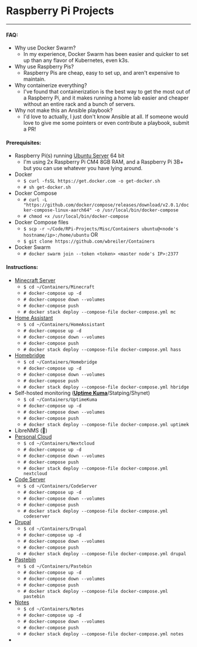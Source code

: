 # Raspberry Pi Projects
---
#### FAQ:
- Why use Docker Swarm?
	- In my experience, Docker Swarm has been easier and quicker to set up than any flavor of Kubernetes, even k3s.
- Why use Raspberry Pis?
	- Raspberry Pis are cheap, easy to set up, and aren't expensive to maintain.
- Why containerize everything?
	- I've found that containerization is the best way to get the most out of a Raspberry Pi, and it makes running a home lab easier and cheaper without an entire rack and a bunch of servers.
- Why not make this an Ansible playbook?
	- I'd love to actually, I just don't know Ansible at all. If someone would love to give me some pointers or even contribute a playbook, submit a PR!
#### Prerequisites:
- Raspberry Pi(s) running [Ubuntu Server](https://ubuntu.com/download/raspberry-pi) 64 bit
    - I'm using 2x Raspberry Pi CM4 8GB RAM, and a Raspberry Pi 3B+ but you can use whatever you have lying around.
- Docker
	- `$ curl -fsSL https://get.docker.com -o get-docker.sh`
	- `# sh get-docker.sh`
- Docker Compose
	- `# curl -L "https://github.com/docker/compose/releases/download/v2.0.1/docker-compose-linux-aarch64" -o /usr/local/bin/docker-compose`
	- `# chmod +x /usr/local/bin/docker-compose`
- Docker Compose files 
	- `$ scp -r ~/Code/RPi-Projects/Misc/Containers ubuntu@<node's hostname/ip>:/home/ubuntu` OR
	- `$ git clone https://github.com/wbreiler/Containers`
- Docker Swarm
	- `# docker swarm join --token <token> <master node's IP>:2377`
#### Instructions:
- [Minecraft Server](https://github.com/itzg/docker-minecraft-server)
	- `$ cd ~/Containers/Minecraft`
	- `# docker-compose up -d`
	- `# docker-compose down --volumes`
	- `# docker-compose push`
	- `# docker stack deploy --compose-file docker-compose.yml mc`
- [Home Assistant](https://home-assistant.io/)
	- `$ cd ~/Containers/HomeAssistant`
	- `# docker-compose up -d`
	- `# docker-compose down --volumes`
	- `# docker-compose push`
	- `# docker stack deploy --compose-file docker-compose.yml hass`
- [Homebridge](http://homebridge.io/)
	- `$ cd ~/Containers/Homebridge`
	- `# docker-compose up -d`
	- `# docker-compose down --volumes`
	- `# docker-compose push`
	- `# docker stack deploy --compose-file docker-compose.yml hbridge`
- Self-hosted monitoring ([**Uptime Kuma**](https://github.com/louislam/uptime-kuma)/Statping/Shynet)
	- `$ cd ~/Containers/UptimeKuma`
	- `# docker-compose up -d`
	- `# docker-compose down --volumes`
	- `# docker-compose push`
	- `# docker stack deploy --compose-file docker-compose.yml uptimek`
- LibreNMS (🤷)
- [Personal Cloud](https://github.com/nextcloud/docker)
	- `$ cd ~/Containers/Nextcloud`
	- `# docker-compose up -d`
	- `# docker-compose down --volumes`
	- `# docker-compose push`
	- `# docker stack deploy --compose-file docker-compose.yml nextcloud`
- [Code Server](https://github.com/cdr/code-server)
	- `$ cd ~/Containers/CodeServer`
	- `# docker-compose up -d`
	- `# docker-compose down --volumes`
	- `# docker-compose push`
	- `# docker stack deploy --compose-file docker-compose.yml codeserver`
- [Drupal](https://drupal.org)
	- `$ cd ~/Containers/Drupal`
	- `# docker-compose up -d`
	- `# docker-compose down --volumes`
	- `# docker-compose push`
	- `# docker stack deploy --compose-file docker-compose.yml drupal`
- [Pastebin](https://github.com/pawelmalak/snippet-box)
	- `$ cd ~/Containers/Pastebin`
	- `# docker-compose up -d`
	- `# docker-compose down --volumes`
	- `# docker-compose push`
	- `# docker stack deploy --compose-file docker-compose.yml pastebin`
- [Notes](https://github.com/zadam/trilium)
	- `$ cd ~/Containers/Notes`
	- `# docker-compose up -d`
	- `# docker-compose down --volumes`
	- `# docker-compose push`
	- `# docker stack deploy --compose-file docker-compose.yml notes`
- 